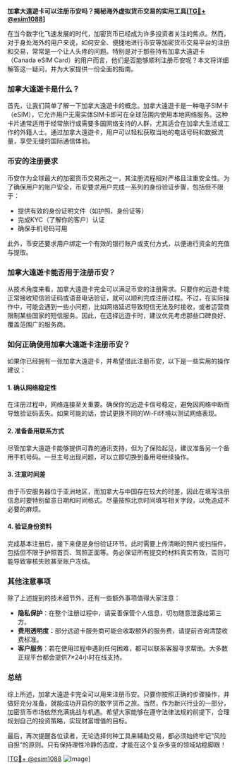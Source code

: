 **加拿大遠遊卡可以注册币安吗？揭秘海外虚拟货币交易的实用工具[[TG💪+ @esim1088](https://t.me/s/esim1088)]**

在当今数字化飞速发展的时代，加密货币已经成为许多投资者关注的焦点。然而，对于身处海外的用户来说，如何安全、便捷地进行币安等加密货币交易平台的注册和交易，常常是一个让人头疼的问题。特别是对于那些持有加拿大遠遊卡（Canada eSIM Card）的用户而言，他们是否能够顺利注册币安呢？本文将详细解答这一疑问，并为大家提供一份全面的指南。

### 加拿大遠遊卡是什么？

首先，让我们简单了解一下加拿大遠遊卡的概念。加拿大遠遊卡是一种电子SIM卡（eSIM），它允许用户无需实体SIM卡即可在全球范围内使用本地网络服务。这种卡片通常适用于经常旅行或需要多国网络支持的人群，尤其适合在加拿大生活或工作的外籍人士。通过加拿大遠遊卡，用户可以轻松获取当地的电话号码和数据流量，享受无缝的国际通信体验。

### 币安的注册要求

币安作为全球最大的加密货币交易所之一，其注册流程相对严格且注重安全性。为了确保用户的账户安全，币安要求用户完成一系列的身份验证步骤，包括但不限于：

- 提供有效的身份证明文件（如护照、身份证等）
- 完成KYC（了解你的客户）认证
- 确保手机号码可用

此外，币安还要求用户绑定一个有效的银行账户或支付方式，以便进行资金的充值与提取。

### 加拿大遠遊卡能否用于注册币安？

从技术角度来看，加拿大遠遊卡完全可以满足币安的注册需求。只要你的远遊卡能正常接收短信验证码或语音电话验证，就可以顺利完成注册过程。不过，在实际操作中，可能会遇到一些小问题，比如网络延迟导致短信无法及时接收，或者运营商限制某些国家的短信服务。因此，在选择远遊卡时，建议优先考虑那些口碑良好、覆盖范围广的服务商。

### 如何正确使用加拿大遠遊卡注册币安？

如果你已经拥有一张加拿大遠遊卡，并希望借此注册币安，以下是一些实用的操作建议：

#### 1. 确认网络稳定性
在注册过程中，网络连接至关重要。确保你的远遊卡信号稳定，避免因网络中断而导致验证码丢失。如果可能的话，尝试更换不同的Wi-Fi环境以测试网络表现。

#### 2. 准备备用联系方式
尽管加拿大遠遊卡能够提供可靠的通讯支持，但为了保险起见，建议准备另一个备用手机号码。一旦主号出现问题，可以立即切换到备用号继续操作。

#### 3. 注意时间差
由于币安服务器位于亚洲地区，而加拿大与中国存在较大的时差，因此在填写注册信息时要特别留意日期和时间格式。尽量按照北京时间填写相关字段，以免造成不必要的麻烦。

#### 4. 验证身份资料
完成基本注册后，接下来便是身份验证环节。此时需要上传清晰的照片或扫描件，包括但不限于护照首页、驾照正面等。务必保证所有提交的材料真实有效，否则可能导致审核失败甚至账户冻结。

### 其他注意事项

除了上述提到的技术细节外，还有一些额外事项值得大家注意：

- **隐私保护**：在整个注册过程中，请妥善保管个人信息，切勿随意泄露给第三方。
- **费用透明度**：部分远遊卡服务商可能会收取额外的服务费，请提前咨询清楚收费标准。
- **客户服务**：若在使用过程中遇到任何困难，都可以联系客服寻求帮助。大多数正规平台都会提供7×24小时在线支持。

### 总结

综上所述，加拿大遠遊卡完全可以用来注册币安。只要你按照正确的步骤操作，并做好充分准备，就能成功开启你的数字货币之旅。当然，作为新兴行业的一部分，加密货币市场依然充满挑战与机遇。希望大家能够在遵守法律法规的前提下，合理规划自己的投资策略，实现财富增值的目标。

最后，再次提醒各位读者，无论选择何种工具来辅助交易，都必须始终牢记“风险自担”的原则。只有保持理性冷静的态度，才能在这个复杂多变的领域站稳脚跟！

[[TG💪+ @esim1088](https://t.me/s/esim1088) ![Image](https://i.postimg.cc/4NQfJmqS/Snipaste-2025-05-13-00-14-12.png)]
